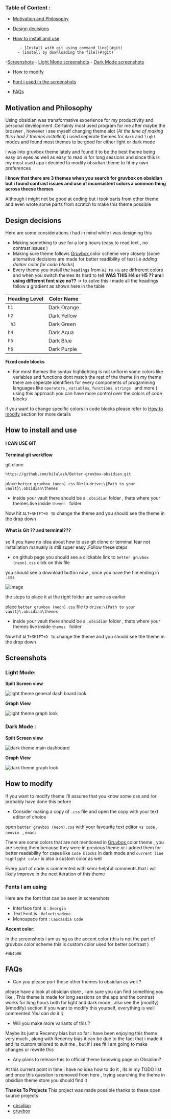 ### Table of Content : 

- [Motivation  and Philosophy](#motivation)
- [Design decisions](#design)
- [How to install and use](#install)

         - [Install with git using command line](#git)
        - [Install by downloading the file](#!git)

 -[Screenshots](#ss) 
        - [Light Mode screenshots](#Light)
        - [Dark Mode screenshots](#Dark)

- [How to modify](#modify)
- [Font i used in the screenshots](#font)

- [FAQs](#faq)

 ## Motivation  and Philosophy <a name= "motivation"></a>
Using obsidian was transformative experience for my productivity and personal development .Certainly most used program for me after maybe the broswer , however i see myself changing theme alot (*At the time of making this i had 7 themes installed*) i used seperate themes for ``dark`` and ``light `` modes and found most themes to be good for either light or dark mode 

i was into gruvbox theme lately and found it to be the best theme being easy on eyes as well as easy to read in for long sessions and since this is my most used app i decided to modify obsidian theme to fit my own preferences 

**I know that there are 3 themes when you search for gruvbox on obsidian but i found contrast issues and use of inconsistent colors a common thing across theese themes**

Although i might not be good at coding  but i took parts from other theme and even wrote some parts from scratch to make this theme possible


## Design decisions <a name= "design"></a>

Here are some considerations i had in mind while i was designing this 
 - Making something to use for a long hours (easy to read text , no contrast issues )
- Making sure theme follows [Gruvbox ](https://github.com/morhetz/gruvbox) color scheme very  closely (some alternative decisions are made for better readibility of text i.e *adding darker color for code blocks*)
- Every theme you install the ``headings`` from ``H1 to H6`` are diffrerent colors and when you switch themes its hard to tell **WAS THIS H4 or H5  ?? am i using different font size no??** -> to solve this i made all the headings follow a gradient  as shown here in the table 

| Heading Level | Color Name   |
|---------------|--------------|
| ``h1``            | Dark Orange  |
| ``h2``            | Dark Yellow  |
|`` h3``            | Dark Green   |
| ``h4``            | Dark Aqua    |
|`` h5 ``           | Dark Blue    |
|`` h6 ``           | Dark Purple  |



 **Fixed code blocks**
- For most themes the syntax highlighting is not unfiorm some colors like variables and functions dont match the rest of the theme (in my theme there are seperate identifiers for every components of progamming languages like `operators` , `variables`, `functions`, `strings ` and more ) 
using this approach you can have more control over the colors of code blocks

if you want to change specific colors in code blocks please refer to [How to modify](#modify) section for more details


## How to install and use  <a name ="install"></a>

####  I CAN USE GIT <a name="git"></a>

**Terminal git workflow**

 git clone 

```
https://github.com/bilalazh/Better-gruvbox-obsidian.git
```

place ``better gruvbox (neon).css`` file to ``drive:\{Path to your vault}\.obsidian\themes``

- inside your vault there should be a ``.obsidian`` folder , thats where your themes live inside ``themes `` folder  

Now hit ``ALT+SHIFT+O `` to change the theme and you should see the theme in the drop down 

#### What is Git ?? and terminal??? <a name = "!git"></a>
 so if you have no idea about how to use git clone or terminal  fear not installation manually is still super easy .Follow these steps 
- on github page you should see a clickable link to ``better gruvbox (neon).css`` click on this file
  
you should see a download button now  , once you have the  file ending in `.css ` 

![image](https://github.com/bilalazh/Better-gruvbox-obsidian/assets/139261053/1d9f5657-650b-4364-9366-680c7099dd3f)

the steps to place it at the right folder are same as earlier 


place ``better gruvbox (neon).css`` file to ``drive:\{Path to your vault}\.obsidian\themes``

- inside your vault there should be a ``.obsidian`` folder , thats where your themes live inside ``themes `` folder  

Now hit ``ALT+SHIFT+O `` to change the theme and you should see the theme in the drop down 



## Screenshots <a name="ss"></a>

### Light Mode:<a name = "Light"></a>

**Spilt Screen view**

![light theme general dash board look ](https://github.com/bilalazh/New-Tab-Custom-Page/assets/139261053/c28a4fe5-e21a-4919-84ea-b6d8e5d79cf5)

**Graph View**

![light theme graph look ](https://github.com/bilalazh/New-Tab-Custom-Page/assets/139261053/6df9581a-16f1-4eb5-8e8e-a7f3e257f02e)



### Dark Mode : <a name = "Dark"></a>

**Spilt Screen view**

![dark  theme main dashboard ](https://github.com/bilalazh/New-Tab-Custom-Page/assets/139261053/e2561194-1186-4acc-8aa9-10da2374d830)


**Graph View**


![dark  theme graph look ](https://github.com/bilalazh/New-Tab-Custom-Page/assets/139261053/288aa36e-40b3-4644-ae20-3d28603fb433)


## How to modify <a name = "modify"></a>

If you want to modify theme i'll assume that you know some css and /or probably have done this before

- Consider making a copy of ``.css`` file and open the copy with your text editor of choice

open ``better gruvbox (neon).css`` with your favourite text editor `vs code`  , `neovim ` , `emacs` 

There are some colors that are not mentioned in  [Gruvbox ](https://github.com/morhetz/gruvbox) color theme , you are seeing them because they were in previous theme or i added them for better readability for cases like `Code blocks` in dark mode and `current line highlight color` is also a custom color as well

Every part of code is commented with semi-helpful comments that i will likely improve in the next iteration of this theme 




### Fonts I am using <a name= "fonts"></a>

Here are the font that can be seen in screenshots

- Interface font is  : `Georgia`
- Text Font is : `HelvetivaNeue`
- Monospace font : `Cascasdia Code`

**Accent color**: 

In the screenshots i am using as the accent color (this is not the part of gruvbox color scheme this is custom color used for better contrast )

`#4b4b06`




## FAQs <a name= "faq"></a>
- Can you please port these other themes to obsidian as well ?

please have a look at obsidian store , i am sure you can find something you like , This theme is made for long sessions on the app and the contrast works for long hours both for light and dark mode , also see the [modify}(#modify) section if you want to modify this yourself, everything is well commented _You can do it :)_


- Will you make more variants of this ?

Maybe its  just a Recency bias but so far i have been enjoying this theme very much , along with Recency bias it can be due to the fact that i made it and its custom tailored to suit me , but if i see fit i am going to make changes or rewrite this 


- Any plans to release this to official theme broswing page on Obsidian?

At this current point in time i have no idea how to do it , its in my TODO list and once this quesiton is removed from here , trying searching the theme in obsidian theme store you should find it 



**Thanks To Projects**
This project was made possible thanks to these open source projects

- [obsidian](https://github.com/obsidianmd) 
- [gruvbox](https://github.com/morhetz/gruvbox)